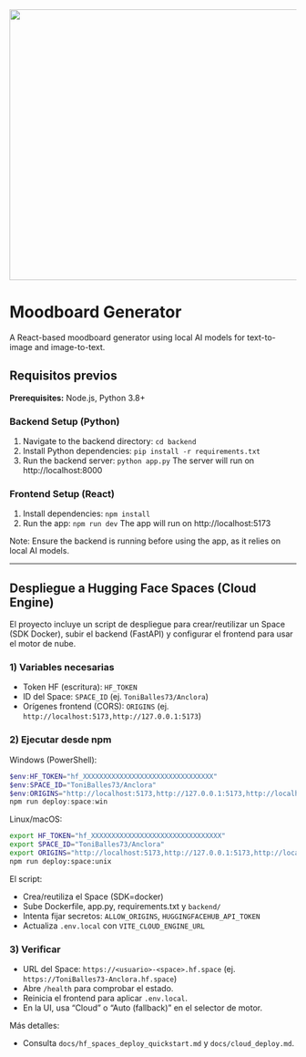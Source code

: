 <div align="center">
<img width="1200" height="475" alt="GHBanner" src="https://github.com/user-attachments/assets/0aa67016-6eaf-458a-adb2-6e31a0763ed6" />
</div>

# Moodboard Generator

A React-based moodboard generator using local AI models for text-to-image and image-to-text.

## Requisitos previos

**Prerequisites:** Node.js, Python 3.8+

### Backend Setup (Python)

1. Navigate to the backend directory:
   `cd backend`
2. Install Python dependencies:
   `pip install -r requirements.txt`
3. Run the backend server:
   `python app.py`
   The server will run on http://localhost:8000

### Frontend Setup (React)

1. Install dependencies:
   `npm install`
2. Run the app:
   `npm run dev`
   The app will run on http://localhost:5173

Note: Ensure the backend is running before using the app, as it relies on local AI models.

---

## Despliegue a Hugging Face Spaces (Cloud Engine)

El proyecto incluye un script de despliegue para crear/reutilizar un Space (SDK Docker), subir el backend (FastAPI) y configurar el frontend para usar el motor de nube.

### 1) Variables necesarias

- Token HF (escritura): `HF_TOKEN`
- ID del Space: `SPACE_ID` (ej. `ToniBalles73/Anclora`)
- Orígenes frontend (CORS): `ORIGINS` (ej. `http://localhost:5173,http://127.0.0.1:5173`)

### 2) Ejecutar desde npm

Windows (PowerShell):
```powershell
$env:HF_TOKEN="hf_XXXXXXXXXXXXXXXXXXXXXXXXXXXXXXXX"
$env:SPACE_ID="ToniBalles73/Anclora"
$env:ORIGINS="http://localhost:5173,http://127.0.0.1:5173,http://localhost:8082,http://127.0.0.1:8082"
npm run deploy:space:win
```

Linux/macOS:
```bash
export HF_TOKEN="hf_XXXXXXXXXXXXXXXXXXXXXXXXXXXXXXXX"
export SPACE_ID="ToniBalles73/Anclora"
export ORIGINS="http://localhost:5173,http://127.0.0.1:5173,http://localhost:8082,http://127.0.0.1:8082"
npm run deploy:space:unix
```

El script:
- Crea/reutiliza el Space (SDK=docker)
- Sube Dockerfile, app.py, requirements.txt y `backend/`
- Intenta fijar secretos: `ALLOW_ORIGINS`, `HUGGINGFACEHUB_API_TOKEN`
- Actualiza `.env.local` con `VITE_CLOUD_ENGINE_URL`

### 3) Verificar

- URL del Space: `https://<usuario>-<space>.hf.space` (ej. `https://ToniBalles73-Anclora.hf.space`)
- Abre `/health` para comprobar el estado.
- Reinicia el frontend para aplicar `.env.local`.
- En la UI, usa “Cloud” o “Auto (fallback)” en el selector de motor.

Más detalles:
- Consulta `docs/hf_spaces_deploy_quickstart.md` y `docs/cloud_deploy.md`.
